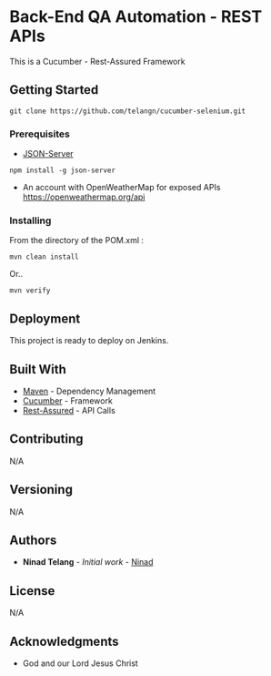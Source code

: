 # Back-End QA Automation - REST APIs

This is a Cucumber - Rest-Assured Framework

## Getting Started

```
git clone https://github.com/telangn/cucumber-selenium.git
```

### Prerequisites

* [JSON-Server](https://github.com/typicode/json-server)
```
npm install -g json-server
```

* An account with OpenWeatherMap for exposed APIs
https://openweathermap.org/api

### Installing

From the directory of the POM.xml :

```
mvn clean install
```
Or..

```
mvn verify
```

## Deployment

This project is ready to deploy on Jenkins. 

## Built With

* [Maven](https://maven.apache.org/) - Dependency Management
* [Cucumber](https://cucumber.io/) - Framework
* [Rest-Assured](http://rest-assured.io/) - API Calls


## Contributing

N/A

## Versioning

N/A

## Authors

* **Ninad Telang** - *Initial work* - [Ninad](https://github.com/telangn)


## License

N/A

## Acknowledgments

* God and our Lord Jesus Christ
